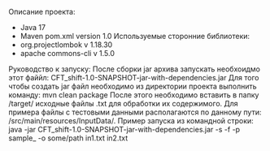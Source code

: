 Описание проекта:
- Java 17
- Maven pom.xml version 1.0
Используемые сторонние библиотеки:
- org.projectlombok v 1.18.30
- apache commons-cli v 1.5.0

Руководство к запуску:
После сборки jar архива запускать необхоидмо этот файйл: CFT_shift-1.0-SNAPSHOT-jar-with-dependencies.jar 
Для того чтобы создать jar файл необходимо из директории проекта выполнить команду:
mvn clean package
После этого необходимо вставить в папку /target/ исходные файлы .txt для обработки их содержимого.
Для примера файлы с тестовыми данными располагаются по данному пути: /src/main/resources/InputData/.
Пример запуска из командной строки:
java -jar CFT_shift-1.0-SNAPSHOT-jar-with-dependencies.jar -s -f -p sample_ -o some/path in1.txt in2.txt
